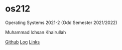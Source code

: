 # os212
Operating Systems 2021-2 (Odd Semester 2021/2022)

Muhammad Ichsan Khairullah

[Github](https://github.com/navalgaze/os212)
[Log](https://github.com/navalgaze/os212/TXT/mylog.txt)
[Links](https://github.com/navalgaze/os212/LINKS/)
